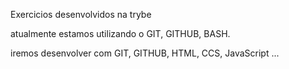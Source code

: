 Exercicios desenvolvidos na trybe

atualmente estamos utilizando o GIT, GITHUB, BASH.

iremos desenvolver com GIT, GITHUB, HTML, CCS, JavaScript ...
